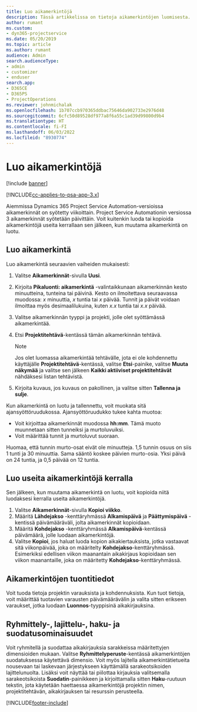 ```yaml
---
title: Luo aikamerkintöjä
description: Tässä artikkelissa on tietoja aikamerkintöjen luomisesta.
author: rumant
ms.custom:
- dyn365-projectservice
ms.date: 05/20/2019
ms.topic: article
ms.author: rumant
audience: Admin
search.audienceType:
- admin
- customizer
- enduser
search.app:
- D365CE
- D365PS
- ProjectOperations
ms.reviewer: johnmichalak
ms.openlocfilehash: 1b707ccb970365ddbac75646da902733e2976d48
ms.sourcegitcommit: 6cfc50d89528df977a8f6a55c1ad39d99800d9b4
ms.translationtype: HT
ms.contentlocale: fi-FI
ms.lasthandoff: 06/03/2022
ms.locfileid: "8930774"
---
```

# <a name="create-time-entries"></a>Luo aikamerkintöjä

[!include [banner](../includes/psa-now-project-operations.md)]

[!INCLUDE[cc-applies-to-psa-app-3.x](../includes/cc-applies-to-psa-app-3x.md)]

Aiemmissa Dynamics 365 Project Service Automation-versioissa aikamerkinnät on syötetty viikoittain. Project Service Automationin versiossa 3 aikamerkinnät syötetään päivittäin. Voit kuitenkin luoda tai kopioida aikamerkintöjä useita kerrallaan sen jälkeen, kun muutama aikamerkintä on luotu.

## <a name="create-a-time-entry"></a>Luo aikamerkintä

Luo aikamerkintä seuraavien vaiheiden mukaisesti:

1. Valitse **Aikamerkinnät**-sivulla **Uusi**.
2. Kirjoita **Pikaluonti: aikamerkintä** -valintaikkunaan aikamerkinnän kesto minuutteina, tunteina tai päivinä. Kesto on ilmoitettava seuraavassa muodossa: *x* minuuttia, *x* tuntia tai *x* päivää. Tunnit ja päivät voidaan ilmoittaa myös desimaalilukuina, kuten *x.x* tuntia tai *x.x* päivää.
3. Valitse aikamerkinnän tyyppi ja projekti, jolle olet syöttämässä aikamerkintää.
4. Etsi **Projektitehtävä**-kentässä tämän aikamerkinnän tehtävä.

    > [!NOTE]
    > Jos olet luomassa aikamerkintää tehtävälle, jota ei ole kohdennettu käyttäjälle **Projektitehtävä**-kentässä, valitse **Etsi**-painike, valitse **Muuta näkymää** ja valitse sen jälkeen **Kaikki aktiiviset projektitehtävät** nähdäksesi listan tehtävistä.

5. Kirjoita kuvaus, jos kuvaus on pakollinen, ja valitse sitten **Tallenna ja sulje**.

Kun aikamerkintä on luotu ja tallennettu, voit muokata sitä ajansyöttöruudukossa. Ajansyöttöruudukko tukee kahta muotoa:

- Voit kirjoittaa aikamerkinnät muodossa **hh:mm**. Tämä muoto muunnetaan sitten tunneiksi ja murtoluvuiksi.
- Voit määrittää tunnit ja murtoluvut suoraan.

Huomaa, että tunnin murto-osat eivät ole minuutteja. 1,5 tunnin osuus on siis 1 tunti ja 30 minuuttia. Sama sääntö koskee päivien murto-osia. Yksi päivä on 24 tuntia, ja 0,5 päivää on 12 tuntia.

## <a name="bulk-create-time-entries"></a>Luo useita aikamerkintöjä kerralla

Sen jälkeen, kun muutama aikamerkintä on luotu, voit kopioida niitä luodaksesi kerralla useita aikamerkintöjä.

1. Valitse **Aikamerkinnät**-sivulla **Kopioi viikko**.
2. Määritä **Lähdejakso** -kenttäryhmässä **Alkamispäivä** ja **Päättymispäivä** -kentissä päivämääräväli, jolta aikamerkinnät kopioidaan.
3. Määritä **Kohdejakso** -kenttäryhmässä **Alkamispäivä**-kentässä päivämäärä, jolle luodaan aikamerkintöjä.
4. Valitse **Kopioi**, jos haluat luoda kopion aikakiertauksista, jotka vastaavat sitä viikonpäivää, joka on määritelty **Kohdejakso**-kenttäryhmässä. Esimerkiksi edellisen viikon maanantain aikakirjaus kopioidaan sen viikon maanantaille, joka on määritetty **Kohdejakso**-kenttäryhmässä.

## <a name="import-data-for-time-entries"></a>Aikamerkintöjen tuontitiedot

Voit tuoda tietoja projektin varauksista ja kohdennuksista. Kun tuot tietoja, voit määrittää tuotavien varausten päivämäärävälin ja valita sitten erikseen varaukset, jotka luodaan **Luonnos**-tyyppisinä aikakirjauksina.

## <a name="group-by-sort-search-and-filter-capabilities"></a>Ryhmittely-, lajittelu-, haku- ja suodatusominaisuudet

Voit ryhmitellä ja suodattaa aikakirjauksia sarakkeissa määritettyjen dimensioiden mukaan. Valitse **Ryhmittelyperuste**-kentässä aikamerkintöjen suodatuksessa käytettävä dimensio. Voit myös lajitella aikamerkintätietueita nousevaan tai laskevaan järjestykseen käyttämällä sarakeotsikoiden lajittelunuolta. Lisäksi voit näyttää tai piilottaa kirjauksia valitsemalla sarakeotsikoista **Suodatin**-painikkeen ja kirjoittamalla sitten **Haku**-ruutuun tekstin, jota käytetään haettaessa aikamerkintöjä projektin nimen, projektitehtävän, aikakirjauksen tai resurssin perusteella.


[!INCLUDE[footer-include](../includes/footer-banner.md)]
